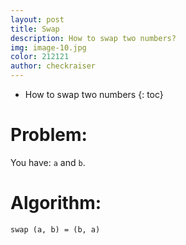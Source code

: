 ```yaml
---
layout: post
title: Swap
description: How to swap two numbers?
img: image-10.jpg
color: 212121
author: checkraiser
---
```


* How to swap two numbers
{: toc}

# Problem: 

You have: `a` and `b`.

# Algorithm:

```
swap (a, b) = (b, a)
```

